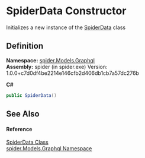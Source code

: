 # SpiderData Constructor


Initializes a new instance of the <a href="c0c784bf-c2ba-668f-3837-4e1d39c9d7e4">SpiderData</a> class



## Definition
**Namespace:** <a href="a7324a28-4f46-beaa-9269-26a8fa385391">spider.Models.Graphql</a>  
**Assembly:** spider (in spider.exe) Version: 1.0.0+c7d0df4be2214e146cfb2d406db1cb7a57dc276b

**C#**
``` C#
public SpiderData()
```



## See Also


#### Reference
<a href="c0c784bf-c2ba-668f-3837-4e1d39c9d7e4">SpiderData Class</a>  
<a href="a7324a28-4f46-beaa-9269-26a8fa385391">spider.Models.Graphql Namespace</a>  
